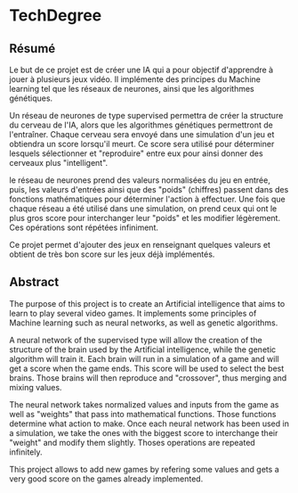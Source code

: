# TechDegree

## Résumé
Le but de ce projet est de créer une IA qui a pour objectif d'apprendre à jouer à plusieurs jeux vidéo. Il implémente des principes du Machine learning tel que les réseaux de neurones, ainsi que les algorithmes génétiques.

Un réseau de neurones de type supervised permettra de créer la structure du cerveau de l'IA, alors que les algorithmes génétiques permettront de l'entraîner. Chaque cerveau sera envoyé dans une simulation d'un jeu et obtiendra un score lorsqu'il meurt. Ce score sera utilisé pour déterminer lesquels sélectionner et "reproduire" entre eux pour ainsi donner des cerveaux plus "intelligent".

le réseau de neurones prend des valeurs normalisées du jeu en entrée, puis, les valeurs d'entrées ainsi que des "poids" (chiffres) passent dans des fonctions mathématiques pour déterminer l'action à effectuer. Une fois que chaque réseau a été utilisé dans une simulation, on prend ceux qui ont le plus gros score pour interchanger leur "poids" et les modifier légèrement. Ces opérations sont répétées infiniment.

Ce projet permet d'ajouter des jeux en renseignant quelques valeurs et obtient de très bon score sur les jeux déjà implémentés.

## Abstract
The purpose of this project is to create an Artificial intelligence that aims to learn to play several video games. It implements some principles of Machine learning such as neural networks, as well as genetic algorithms.

A neural network of the supervised type will allow the creation of the structure of the brain used by the Artificial intelligence, while the genetic algorithm will train it. Each brain will run in a simulation of a game and will get a score when the game ends. This score will be used to select the best brains. Those brains will then reproduce and "crossover", thus merging and mixing values.

The neural network takes normalized values and inputs from the game as well as "weights" that pass into mathematical functions. Those functions determine what action to make. Once each neural network has been used in a simulation, we take the ones with the biggest score to interchange their "weight" and modify them slightly. Thoses operations are repeated infinitely.

This project allows to add new games by refering some values and gets a very good score on the games already implemented.